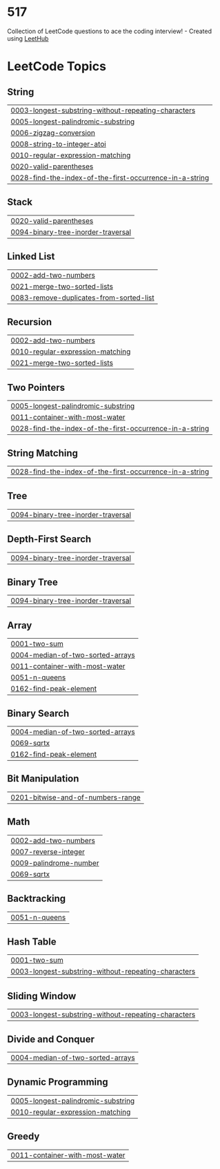 # 517
Collection of LeetCode questions to ace the coding interview! - Created using [LeetHub](https://github.com/QasimWani/LeetHub)

<!---LeetCode Topics Start-->
# LeetCode Topics
## String
|  |
| ------- |
| [0003-longest-substring-without-repeating-characters](https://github.com/Aishwarya-Vadla/517/tree/master/0003-longest-substring-without-repeating-characters) |
| [0005-longest-palindromic-substring](https://github.com/Aishwarya-Vadla/517/tree/master/0005-longest-palindromic-substring) |
| [0006-zigzag-conversion](https://github.com/Aishwarya-Vadla/517/tree/master/0006-zigzag-conversion) |
| [0008-string-to-integer-atoi](https://github.com/Aishwarya-Vadla/517/tree/master/0008-string-to-integer-atoi) |
| [0010-regular-expression-matching](https://github.com/Aishwarya-Vadla/517/tree/master/0010-regular-expression-matching) |
| [0020-valid-parentheses](https://github.com/Aishwarya-Vadla/517/tree/master/0020-valid-parentheses) |
| [0028-find-the-index-of-the-first-occurrence-in-a-string](https://github.com/Aishwarya-Vadla/517/tree/master/0028-find-the-index-of-the-first-occurrence-in-a-string) |
## Stack
|  |
| ------- |
| [0020-valid-parentheses](https://github.com/Aishwarya-Vadla/517/tree/master/0020-valid-parentheses) |
| [0094-binary-tree-inorder-traversal](https://github.com/Aishwarya-Vadla/517/tree/master/0094-binary-tree-inorder-traversal) |
## Linked List
|  |
| ------- |
| [0002-add-two-numbers](https://github.com/Aishwarya-Vadla/517/tree/master/0002-add-two-numbers) |
| [0021-merge-two-sorted-lists](https://github.com/Aishwarya-Vadla/517/tree/master/0021-merge-two-sorted-lists) |
| [0083-remove-duplicates-from-sorted-list](https://github.com/Aishwarya-Vadla/517/tree/master/0083-remove-duplicates-from-sorted-list) |
## Recursion
|  |
| ------- |
| [0002-add-two-numbers](https://github.com/Aishwarya-Vadla/517/tree/master/0002-add-two-numbers) |
| [0010-regular-expression-matching](https://github.com/Aishwarya-Vadla/517/tree/master/0010-regular-expression-matching) |
| [0021-merge-two-sorted-lists](https://github.com/Aishwarya-Vadla/517/tree/master/0021-merge-two-sorted-lists) |
## Two Pointers
|  |
| ------- |
| [0005-longest-palindromic-substring](https://github.com/Aishwarya-Vadla/517/tree/master/0005-longest-palindromic-substring) |
| [0011-container-with-most-water](https://github.com/Aishwarya-Vadla/517/tree/master/0011-container-with-most-water) |
| [0028-find-the-index-of-the-first-occurrence-in-a-string](https://github.com/Aishwarya-Vadla/517/tree/master/0028-find-the-index-of-the-first-occurrence-in-a-string) |
## String Matching
|  |
| ------- |
| [0028-find-the-index-of-the-first-occurrence-in-a-string](https://github.com/Aishwarya-Vadla/517/tree/master/0028-find-the-index-of-the-first-occurrence-in-a-string) |
## Tree
|  |
| ------- |
| [0094-binary-tree-inorder-traversal](https://github.com/Aishwarya-Vadla/517/tree/master/0094-binary-tree-inorder-traversal) |
## Depth-First Search
|  |
| ------- |
| [0094-binary-tree-inorder-traversal](https://github.com/Aishwarya-Vadla/517/tree/master/0094-binary-tree-inorder-traversal) |
## Binary Tree
|  |
| ------- |
| [0094-binary-tree-inorder-traversal](https://github.com/Aishwarya-Vadla/517/tree/master/0094-binary-tree-inorder-traversal) |
## Array
|  |
| ------- |
| [0001-two-sum](https://github.com/Aishwarya-Vadla/517/tree/master/0001-two-sum) |
| [0004-median-of-two-sorted-arrays](https://github.com/Aishwarya-Vadla/517/tree/master/0004-median-of-two-sorted-arrays) |
| [0011-container-with-most-water](https://github.com/Aishwarya-Vadla/517/tree/master/0011-container-with-most-water) |
| [0051-n-queens](https://github.com/Aishwarya-Vadla/517/tree/master/0051-n-queens) |
| [0162-find-peak-element](https://github.com/Aishwarya-Vadla/517/tree/master/0162-find-peak-element) |
## Binary Search
|  |
| ------- |
| [0004-median-of-two-sorted-arrays](https://github.com/Aishwarya-Vadla/517/tree/master/0004-median-of-two-sorted-arrays) |
| [0069-sqrtx](https://github.com/Aishwarya-Vadla/517/tree/master/0069-sqrtx) |
| [0162-find-peak-element](https://github.com/Aishwarya-Vadla/517/tree/master/0162-find-peak-element) |
## Bit Manipulation
|  |
| ------- |
| [0201-bitwise-and-of-numbers-range](https://github.com/Aishwarya-Vadla/517/tree/master/0201-bitwise-and-of-numbers-range) |
## Math
|  |
| ------- |
| [0002-add-two-numbers](https://github.com/Aishwarya-Vadla/517/tree/master/0002-add-two-numbers) |
| [0007-reverse-integer](https://github.com/Aishwarya-Vadla/517/tree/master/0007-reverse-integer) |
| [0009-palindrome-number](https://github.com/Aishwarya-Vadla/517/tree/master/0009-palindrome-number) |
| [0069-sqrtx](https://github.com/Aishwarya-Vadla/517/tree/master/0069-sqrtx) |
## Backtracking
|  |
| ------- |
| [0051-n-queens](https://github.com/Aishwarya-Vadla/517/tree/master/0051-n-queens) |
## Hash Table
|  |
| ------- |
| [0001-two-sum](https://github.com/Aishwarya-Vadla/517/tree/master/0001-two-sum) |
| [0003-longest-substring-without-repeating-characters](https://github.com/Aishwarya-Vadla/517/tree/master/0003-longest-substring-without-repeating-characters) |
## Sliding Window
|  |
| ------- |
| [0003-longest-substring-without-repeating-characters](https://github.com/Aishwarya-Vadla/517/tree/master/0003-longest-substring-without-repeating-characters) |
## Divide and Conquer
|  |
| ------- |
| [0004-median-of-two-sorted-arrays](https://github.com/Aishwarya-Vadla/517/tree/master/0004-median-of-two-sorted-arrays) |
## Dynamic Programming
|  |
| ------- |
| [0005-longest-palindromic-substring](https://github.com/Aishwarya-Vadla/517/tree/master/0005-longest-palindromic-substring) |
| [0010-regular-expression-matching](https://github.com/Aishwarya-Vadla/517/tree/master/0010-regular-expression-matching) |
## Greedy
|  |
| ------- |
| [0011-container-with-most-water](https://github.com/Aishwarya-Vadla/517/tree/master/0011-container-with-most-water) |
<!---LeetCode Topics End-->